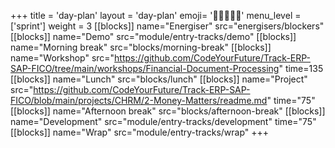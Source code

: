 +++
title = 'day-plan'
layout = 'day-plan'
emoji= '🧑🏾‍🤝‍🧑🏾'
menu_level = ['sprint']
weight = 3
[[blocks]]
name="Energiser"
src="energisers/blockers"
[[blocks]]
name="Demo"
src="module/entry-tracks/demo"
[[blocks]]
name="Morning break"
src="blocks/morning-break"
[[blocks]]
name="Workshop"
src="https://github.com/CodeYourFuture/Track-ERP-SAP-FICO/tree/main/workshops/Financial-Document-Processing"
time=135
[[blocks]]
name="Lunch"
src="blocks/lunch"
[[blocks]]
name="Project"
src="https://github.com/CodeYourFuture/Track-ERP-SAP-FICO/blob/main/projects/CHRM/2-Money-Matters/readme.md"
time="75"
[[blocks]]
name="Afternoon break"
src="blocks/afternoon-break"
[[blocks]]
name="Development"
src="module/entry-tracks/development"
time="75"
[[blocks]]
name="Wrap"
src="module/entry-tracks/wrap"
+++
